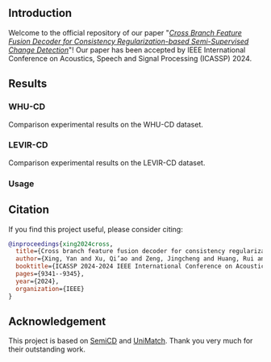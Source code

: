 ## Introduction

Welcome to the official repository of our paper "[*Cross Branch Feature Fusion Decoder for Consistency Regularization-based Semi-Supervised Change Detection*]([https://ieeexplore.ieee.org/document/10965597](https://ieeexplore.ieee.org/abstract/document/10446862))"! Our paper has been accepted by IEEE International Conference on Acoustics, Speech and Signal Processing (ICASSP) 2024.


## Results
### WHU-CD
Comparison experimental results on the WHU-CD dataset.

### LEVIR-CD
Comparison experimental results on the LEVIR-CD dataset.

### Usage





## Citation

If you find this project useful, please consider citing:

```bibtex
@inproceedings{xing2024cross,
  title={Cross branch feature fusion decoder for consistency regularization-based semi-supervised change detection},
  author={Xing, Yan and Xu, Qi’ao and Zeng, Jingcheng and Huang, Rui and Gao, Sihua and Xu, Weifeng and Zhang, Yuxiang and Fan, Wei},
  booktitle={ICASSP 2024-2024 IEEE International Conference on Acoustics, Speech and Signal Processing (ICASSP)},
  pages={9341--9345},
  year={2024},
  organization={IEEE}
}
```


## Acknowledgement

This project is based on [SemiCD](https://github.com/wgcban/SemiCD) and [UniMatch](https://github.com/LiheYoung/UniMatch). Thank you very much for their outstanding work.
